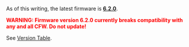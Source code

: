As of this writing, the latest firmware is
**[6.2.0](6.2.0.md "wikilink")**.

<span style="color:red">**WARNING: Firmware version 6.2.0 currently
breaks compatibility with any and all CFW. Do not update\!**</span>

See [Version Table](Version%20Table.md "wikilink").
